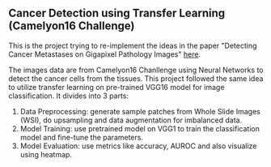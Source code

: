 ## Cancer Detection using Transfer Learning (Camelyon16 Challenge)

This is the project trying to re-implement the ideas in the paper "Detecting Cancer Metastases on
Gigapixel Pathology Images" [here](https://arxiv.org/abs/1703.02442). 

The images data are from Camelyon16 Chanllenge using Neural Networks to detect the cancer cells from the tissues. 
This project followed the same idea to utilize transfer learning on pre-trained VGG16 model for image classification. 
It divides into 3 parts:
   1. Data Preprocessing: generate sample patches from Whole Slide Images (WSI), do upsampling and data augmentation for imbalanced data.
   2. Model Training: use pretrained model on VGG1 to train the classification model and fine-tune the parameters.
   3. Model Evaluation: use metrics like accuracy, AUROC and also visualize using heatmap.
    
